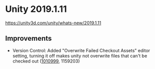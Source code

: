 # Unity 2019.1.11
https://unity3d.com/unity/whats-new/2019.1.11

## Improvements

<ul>
<li>Version Control: Added "Overwrite Failed Checkout Assets" editor setting, turning it off makes unity not overwrite files that can't be checked out (<a href="https://issuetracker.unity3d.com/issues/perforce-unity-writes-to-exclusive-checkout-scriptable-objects">1010999</a>, 1159203)</li>
</ul>
